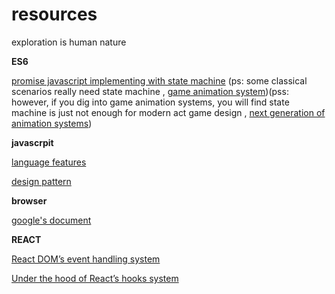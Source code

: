# resources
exploration is human nature

**ES6**

[promise javascript implementing with state machine](https://hackernoon.com/implementing-javascript-promise-in-70-lines-of-code-b3592565af0f)  (ps: some classical scenarios really need state machine , [game animation system](https://docs.unrealengine.com/en-US/Engine/Animation/StateMachines/Overview/index.html))(pss: however, if you dig into game animation systems, you will find state machine is just not enough for modern act game design , [next generation of animation systems](https://twvideo01.ubm-us.net/o1/vault/gdc2016/Presentations/Clavet_Simon_MotionMatching.pdf))

**javascrpit**

[language features](http://dmitrysoshnikov.com/)

[design pattern](https://medium.com/beginners-guide-to-mobile-web-development/javascript-design-patterns-25f0faaaa15)

**browser**

[google's document](https://developers.google.com/web/fundamentals/performance/critical-rendering-path/constructing-the-object-model)

**REACT**

[React DOM’s event handling system](https://medium.com/the-guild/getting-to-know-react-doms-event-handling-system-inside-out-378c44d2a5d0)

[Under the hood of React’s hooks system](https://medium.com/the-guild/under-the-hood-of-reacts-hooks-system-eb59638c9dba)


